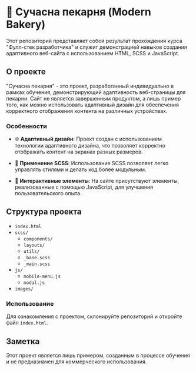 # 🥐 Сучасна пекарня (Modern Bakery)

Этот репозиторий представляет собой результат прохождения курса "Фулл-стек разработчика" и служит демонстрацией навыков создания адаптивного веб-сайта с использованием HTML, SCSS и JavaScript.

## О проекте

"Сучасна пекарня" - это проект, разработанный индивидуально в рамках обучения, демонстрирующий адаптивность веб-страницы для пекарни. Сайт не является завершенным продуктом, а лишь пример того, как можно использовать адаптивный дизайн для обеспечения корректного отображения контента на различных устройствах.

### Особенности

- 🌐 **Адаптивный дизайн**: Проект создан с использованием технологии адаптивного дизайна, что позволяет корректно отображать контент на экранах разных размеров.
  
- 🎨 **Применение SCSS**: Использование SCSS позволяет легко управлять стилями и делать код более модульным.
  
- 🚀 **Интерактивные элементы**: На сайте присутствуют элементы, реализованные с помощью JavaScript, для улучшения пользовательского опыта.

## Структура проекта

- `index.html`
- `scss/`
  - `components/`
  - `layouts/`
  - `utils/`
  - `_base.scss`
  - `_main.scss`
  <!-- Другие файлы стилей -->
- `js/`
  - `mobile-menu.js`
  - `modal.js`
  <!-- Другие JavaScript файлы -->
- `images/`
  <!-- Ресурсы и изображения -->

### Использование

Для ознакомления с проектом, склонируйте репозиторий и откройте файл `index.html`.

## Заметка

Этот проект является лишь примером, созданным в процессе обучения и не предназначен для коммерческого использования.
